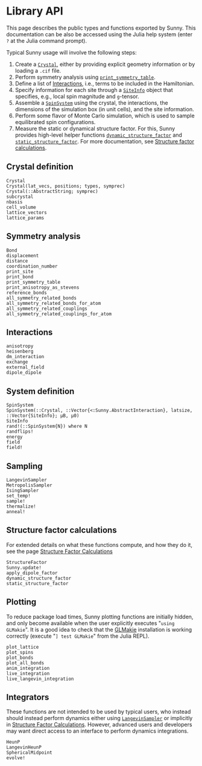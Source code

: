 # Library API

This page describes the public types and functions exported by Sunny. This documentation can be also be accessed using the Julia help system (enter `?` at the Julia command prompt).

Typical Sunny usage will involve the following steps:

1. Create a [`Crystal`](@ref), either by providing explicit geometry information or by loading a `.cif` file.
2. Perform symmetry analysis using [`print_symmetry_table`](@ref).
3. Define a list of [Interactions](@ref), i.e., terms to be included in the Hamiltonian.
4. Specify information for each site through a [`SiteInfo`](@ref) object that specifies, e.g., local spin magnitude and ``g``-tensor.
5. Assemble a [`SpinSystem`](@ref) using the crystal, the interactions, the dimensions of the simulation box (in unit cells), and the site information.
6. Perform some flavor of Monte Carlo simulation, which is used to sample equilibrated spin configurations.
7. Measure the static or dynamical structure factor. For this, Sunny
   provides high-level helper functions [`dynamic_structure_factor`](@ref) and
   [`static_structure_factor`](@ref). For more documentation, see [Structure factor
   calculations](@ref).


## Crystal definition

```@docs
Crystal
Crystal(lat_vecs, positions; types, symprec)
Crystal(::AbstractString; symprec)
subcrystal
nbasis
cell_volume
lattice_vectors
lattice_params
```

## Symmetry analysis

```@docs
Bond
displacement
distance
coordination_number
print_site
print_bond
print_symmetry_table
print_anisotropy_as_stevens
reference_bonds
all_symmetry_related_bonds
all_symmetry_related_bonds_for_atom
all_symmetry_related_couplings
all_symmetry_related_couplings_for_atom
```

## Interactions

```@docs
anisotropy
heisenberg
dm_interaction
exchange
external_field
dipole_dipole
```

## System definition

```@docs
SpinSystem
SpinSystem(::Crystal, ::Vector{<:Sunny.AbstractInteraction}, latsize, ::Vector{SiteInfo}; μB, μ0)
SiteInfo
rand!(::SpinSystem{N}) where N
randflips!
energy
field
field!
```

## Sampling

```@docs
LangevinSampler
MetropolisSampler
IsingSampler
set_temp!
sample!
thermalize!
anneal!
```

## Structure factor calculations

For extended details on what these functions compute, and how they do it,
see the page [Structure Factor Calculations](@ref)

```@docs
StructureFactor
Sunny.update!
apply_dipole_factor
dynamic_structure_factor
static_structure_factor
```

## Plotting

To reduce package load times, Sunny plotting functions are initially hidden, and only become available when the user explicitly executes "`using GLMakie`". It is a good idea to check that the [GLMakie](https://github.com/JuliaPlots/Makie.jl/tree/master/GLMakie) installation is working correctly (execute "`] test GLMakie`" from the Julia REPL).


```@docs
plot_lattice
plot_spins
plot_bonds
plot_all_bonds
anim_integration
live_integration
live_langevin_integration
```

## Integrators

These functions are not intended to be used by typical users, who instead
should instead perform dynamics either using [`LangevinSampler`](@ref) or implicitly in [Structure Factor Calculations](@ref). However, advanced users and developers may want direct access to an interface to perform dynamics
integrations.

```@docs
HeunP
LangevinHeunP
SphericalMidpoint
evolve!
```